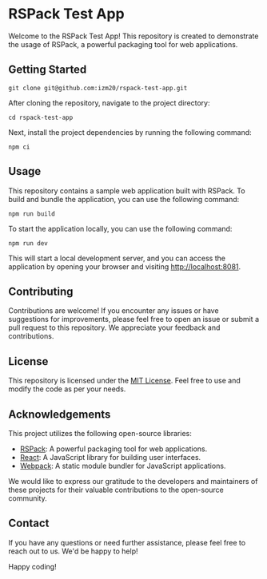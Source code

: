 # RSPack Test App

Welcome to the RSPack Test App! This repository is created to demonstrate the usage of RSPack, a powerful packaging tool for web applications.

## Getting Started

```
git clone git@github.com:izm20/rspack-test-app.git
```

After cloning the repository, navigate to the project directory:

```
cd rspack-test-app
```

Next, install the project dependencies by running the following command:

```
npm ci
```

## Usage

This repository contains a sample web application built with RSPack. To build and bundle the application, you can use the following command:

```
npm run build
```

To start the application locally, you can use the following command:

```
npm run dev
```

This will start a local development server, and you can access the application by opening your browser and visiting [http://localhost:8081](http://localhost:8081).

## Contributing

Contributions are welcome! If you encounter any issues or have suggestions for improvements, please feel free to open an issue or submit a pull request to this repository. We appreciate your feedback and contributions.

## License

This repository is licensed under the [MIT License](LICENSE). Feel free to use and modify the code as per your needs.

## Acknowledgements

This project utilizes the following open-source libraries:

- [RSPack](https://rspack.js.org): A powerful packaging tool for web applications.
- [React](https://reactjs.org): A JavaScript library for building user interfaces.
- [Webpack](https://webpack.js.org): A static module bundler for JavaScript applications.

We would like to express our gratitude to the developers and maintainers of these projects for their valuable contributions to the open-source community.

## Contact

If you have any questions or need further assistance, please feel free to reach out to us. We'd be happy to help!

Happy coding!
